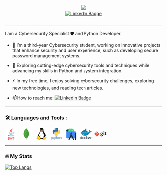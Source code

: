 <div id="header" align="center">
  <img src="https://i.giphy.com/media/v1.Y2lkPTc5MGI3NjExZGhkcTBhb21obWJqMTB4NnYwcXVsbDVwbTRlY3FqcHR2dHRteHMzaCZlcD12MV9pbnRlcm5hbF9naWZfYnlfaWQmY3Q9Zw/78XCFBGOlS6keY1Bil/giphy.gif" width="100"/>
  <div id="badges">
  <a href="https://www.linkedin.com/in/ivan-karobkin/">
    <img src="https://img.shields.io/badge/LinkedIn-blue?style=for-the-badge&logo=linkedin&logoColor=white" alt="LinkedIn Badge"/>
  </a>
</div>
  <img src="https://komarev.com/ghpvc/?username=KIvan-byte&style=flat-square&color=blue" alt=""/>
</div>

---

I am a Cybersecurity Specialist 🛡️ and Python Developer.

 - 🔭 I’m a third-year Cybersecurity student, working on innovative projects that enhance security and user experience, such as developing secure password management systems.
 - 🌱 Exploring cutting-edge cybersecurity tools and techniques while advancing my skills in Python and system integration.
 - ⚡ In my free time, I enjoy solving cybersecurity challenges, exploring new technologies, and reading tech articles.


- :mailbox:How to reach me: [![Linkedin Badge](https://img.shields.io/badge/-kakbar-blue?style=flat&logo=Linkedin&logoColor=white)](https://www.linkedin.com/in/ivan-karobkin/)

---

### :hammer_and_wrench: Languages and Tools :
<div>
  <img src="https://github.com/devicons/devicon/blob/master/icons/java/java-original-wordmark.svg" title="Java" alt="Java" width="40" height="40"/>&nbsp;
  <img src="https://github.com/devicons/devicon/blob/master/icons/mongodb/mongodb-original.svg" title="mongodb"  alt="mongodb" width="40" height="40"/>&nbsp;
  <img src="https://github.com/devicons/devicon/blob/master/icons/linux/linux-original.svg" title="Linux"  alt="Linux" width="40" height="40"/>&nbsp;
  <img src="https://github.com/devicons/devicon/blob/master/icons/python/python-original-wordmark.svg" title="Python"  alt="Python" width="40" height="40"/>&nbsp;
  <img src="https://github.com/devicons/devicon/blob/master/icons/androidstudio/androidstudio-original.svg" title="Android Studio"  alt="Android Studio" width="40" height="40"/>&nbsp;
  <img src="https://github.com/devicons/devicon/blob/master/icons/docker/docker-original-wordmark.svg" title="Docker"  alt="Docker" width="40" height="40"/>&nbsp;
  <img src="https://github.com/devicons/devicon/blob/master/icons/git/git-original-wordmark.svg" title="Git" **alt="Git" width="40" height="40"/>
</div>

---

### :fire: My Stats 
[![Top Langs](https://github-readme-stats.vercel.app/api/top-langs/?username=KIvan-byte&layout=compact&theme=vision-friendly-dark)](https://github.com/anuraghazra/github-readme-stats)

